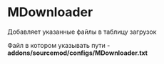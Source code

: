 # MDownloader
Добавляет указанные файлы в таблицу загрузок

Файл в котором указывать пути - **addons/sourcemod/configs/MDownloader.txt**
